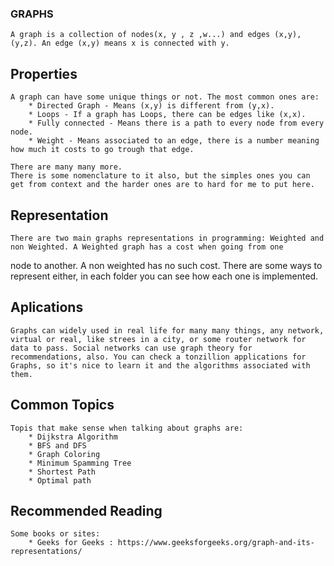 ### GRAPHS
	A graph is a collection of nodes(x, y , z ,w...) and edges (x,y), (y,z). An edge (x,y) means x is connected with y.
## Properties
	A graph can have some unique things or not. The most common ones are:
		* Directed Graph - Means (x,y) is different from (y,x).
		* Loops - If a graph has Loops, there can be edges like (x,x).
		* Fully connected - Means there is a path to every node from every node.
		* Weight - Means associated to an edge, there is a number meaning how much it costs to go trough that edge.

	There are many many more.
	There is some nomenclature to it also, but the simples ones you can get from context and the harder ones are to hard for me to put here.

## Representation
	There are two main graphs representations in programming: Weighted and non Weighted. A Weighted graph has a cost when going from one
node to another. A non weighted has no such cost.
	There are some ways to represent either, in each folder you can see how each one is implemented.

## Aplications
	Graphs can widely used in real life for many many things, any network, virtual or real, like strees in a city, or some router network for data to pass. Social networks can use graph theory for recommendations, also. You can check a tonzillion applications for Graphs, so it's nice to learn it and the algorithms associated with them.

## Common Topics
	Topis that make sense when talking about graphs are:
		* Dijkstra Algorithm
		* BFS and DFS
		* Graph Coloring
		* Minimum Spamming Tree
		* Shortest Path
		* Optimal path

## Recommended Reading
	Some books or sites:
		* Geeks for Geeks : https://www.geeksforgeeks.org/graph-and-its-representations/
